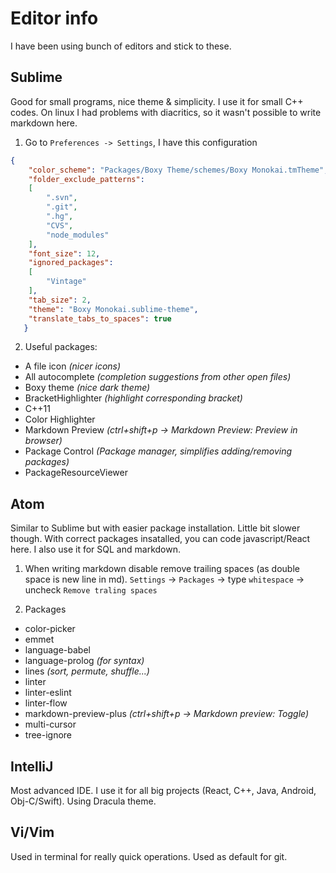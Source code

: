# Editor info

I have been using bunch of editors and stick to these.

## Sublime

Good for small programs, nice theme & simplicity.
I use it for small C++ codes.
On linux I had problems with diacritics, so it wasn't possible to write markdown
here.

1. Go to `Preferences -> Settings`, I have this configuration
```json
{
   	"color_scheme": "Packages/Boxy Theme/schemes/Boxy Monokai.tmTheme",
   	"folder_exclude_patterns":
   	[
   		".svn",
   		".git",
   		".hg",
   		"CVS",
   		"node_modules"
   	],
   	"font_size": 12,
   	"ignored_packages":
   	[
   		"Vintage"
   	],
   	"tab_size": 2,
   	"theme": "Boxy Monokai.sublime-theme",
   	"translate_tabs_to_spaces": true
   }
```
2. Useful packages:
* A file icon *(nicer icons)*
* All autocomplete *(completion suggestions from other open files)*
* Boxy theme *(nice dark theme)*
* BracketHighlighter *(highlight corresponding bracket)*
* C++11
* Color Highlighter
* Markdown Preview *(ctrl+shift+p -> Markdown Preview: Preview in browser)*
* Package Control *(Package manager, simplifies adding/removing packages)*
* PackageResourceViewer


## Atom

Similar to Sublime but with easier package installation. Little bit slower though.
With correct packages insatalled, you can code javascript/React here. I also use it
for SQL and markdown.

1. When writing markdown disable remove trailing spaces (as double space is new line in md).
`Settings` -> `Packages` -> type `whitespace` -> uncheck `Remove traling spaces`

2. Packages
* color-picker
* emmet
* language-babel
* language-prolog *(for syntax)*
* lines *(sort, permute, shuffle...)*
* linter
* linter-eslint
* linter-flow
* markdown-preview-plus *(ctrl+shift+p -> Markdown preview: Toggle)*
* multi-cursor
* tree-ignore

## IntelliJ

Most advanced IDE. I use it for all big projects (React, C++, Java, Android, Obj-C/Swift).
Using Dracula theme.

## Vi/Vim

Used in terminal for really quick operations. Used as default for git.

